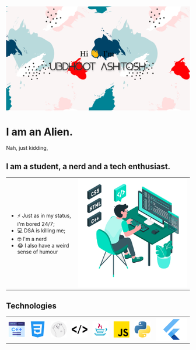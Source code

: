 ![alt image](./github.png)

# I am an Alien.
Nah, just kidding,

## I am a student, a nerd and a tech enthusiast.


<table>
  <tr>
    <td> 
      <ul>
        <li> ⚡ Just as in my status, i'm bored 24/7; </li>
        <li> 💻 DSA is killing me;</li>
        <li> 🤓 I'm a nerd</li>
        <li> 😂 I also have a weird sense of humour</li>
      </ul>
    </td>
    <td> <img src="./Freepik_illustration.png" width="600"</td>
  </tr>
 </table>


## Technologies
<table>
  <tr>
    <td> <img src="./c-.png"></td>
    <td> <img src="./css-3.png"></td>
    <td> <img src="./go-lang.png"></td>
    <td> <img src="./html-coding.png"></td>
    <td> <img src="./java.png"></td>
    <td> <img src="./js.png"></td>
    <td> <img src="./python.png"></td>
    <td> <img src="./Flutter.png"></td>
  </tr>
</table>
